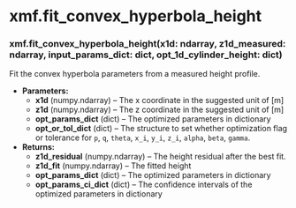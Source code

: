 # xmf.fit_convex_hyperbola_height

### xmf.fit_convex_hyperbola_height(x1d: ndarray, z1d_measured: ndarray, input_params_dict: dict, opt_1d_cylinder_height: dict)

Fit the convex hyperbola parameters from a measured height profile.

* **Parameters:**
  * **x1d** (numpy.ndarray) – The x coordinate in the suggested unit of [m]
  * **z1d** (numpy.ndarray) – The z coordinate in the suggested unit of [m]
  * **opt_params_dict** (dict) – The optimized parameters in dictionary
  * **opt_or_tol_dict** (dict) – The structure to set whether optimization flag or tolerance for
    `p`, `q`, `theta`, `x_i`, `y_i`, `z_i`, `alpha`, `beta`, `gamma`.
* **Returns:**
  * **z1d_residual** (numpy.ndarray) – The height residual after the best fit.
  * **z1d_fit** (numpy.ndarray) – The fitted height
  * **opt_params_dict** (dict) – The optimized parameters in dictionary
  * **opt_params_ci_dict** (dict) – The confidence intervals of the optimized parameters in dictionary
